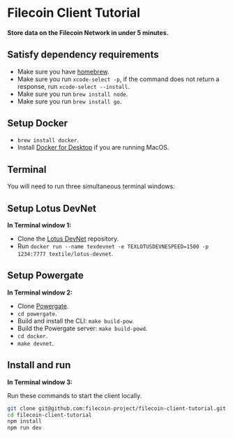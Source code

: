 # Filecoin Client Tutorial

#### Store data on the Filecoin Network in under 5 minutes.

## Satisfy dependency requirements

- Make sure you have [homebrew](https://brew.sh/).
- Make sure you run `xcode-select -p`, if the command does not return a response, run `xcode-select --install`.
- Make sure you run `brew install node`.
- Make sure you run `brew install go`.

## Setup Docker

- `brew install docker`.
- Install [Docker for Desktop](https://www.docker.com/products/docker-desktop) if you are running MacOS.

## Terminal
You will need to run three simultaneous terminal windows:

## Setup Lotus DevNet
**In Terminal window 1:**
- Clone the [Lotus DevNet](https://github.com/textileio/lotus-devnet) repository.
- Run `docker run --name texdevnet -e TEXLOTUSDEVNESPEED=1500 -p 1234:7777 textile/lotus-devnet`.


## Setup Powergate
**In Terminal window 2:**
- Clone [Powergate](https://github.com/textileio/powergate/).
- `cd powergate`.
- Build and install the CLI: `make build-pow`.
- Build the Powergate server: `make build-powd`.
- `cd docker`.
- `make devnet`.


## Install and run
**In Terminal window 3:**

Run these commands to start the client locally.

```sh
git clone git@github.com:filecoin-project/filecoin-client-tutorial.git
cd filecoin-client-tutorial
npm install
npm run dev
```
